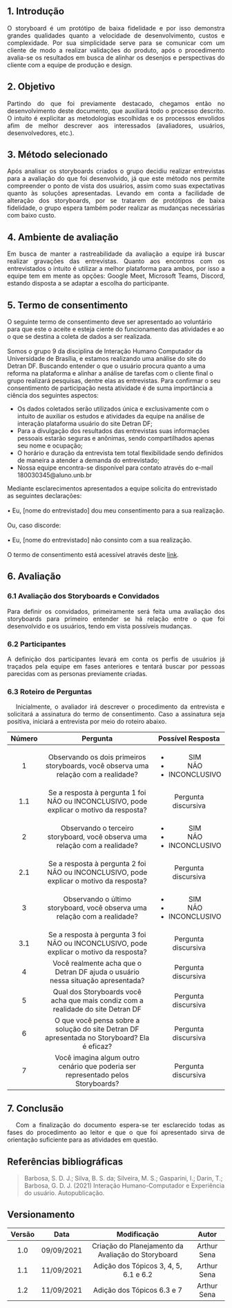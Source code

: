 ## 1. Introdução

<p style="text-align: justify;">
O storyboard é um protótipo de baixa fidelidade e por isso demonstra grandes qualidades quanto a velocidade
de desenvolvimento, custos e complexidade. Por sua simplicidade serve para se comunicar com um cliente de 
modo a realizar validações do produto, após o procedimento avalia-se os resultados em busca de alinhar os
desenjos e perspectivas do cliente com a equipe de produção e design.
</p>

## 2. Objetivo

<p style="text-align: justify;">
Partindo do que foi previamente destacado, chegamos então no desenvolvimento deste documento, que auxiliará
todo o processo descrito. O intuito é explicitar as metodologias escolhidas e os processos envolidos afim
de melhor descrever aos interessados (avaliadores, usuários, desenvolvedores, etc.).
</p>

## 3. Método selecionado

<p style="text-align: justify;">
Após analisar os storyboards criados o grupo decidiu realizar entrevistas para a avaliação do que foi 
desenvolvido, já que este método nos permite compreender o ponto de vista dos usuários, assim como
suas expectativas quanto às soluções apresentadas. Levando em conta a facilidade de alteração dos 
storyboards, por se tratarem de protótipos de baixa fidelidade, o grupo espera também poder realizar
as mudanças necessárias com baixo custo.
</p>

## 4. Ambiente de avaliação

<p style="text-align: justify;">
Em busca de manter a rastreabilidade da avaliação a equipe irá buscar realizar gravações das entrevistas.
Quanto aos encontros com os entrevistados o intuito é utilizar a melhor plataforma para ambos, por isso
a equipe tem em mente as opções: Google Meet, Microsoft Teams, Discord, estando disposta a se adaptar
a escolha do participante.
</p>

## 5. Termo de consentimento

<p style="text-align: justify;">

O seguinte termo de consentimento deve ser apresentado ao voluntário para que este o aceite e esteja ciente do funcionamento das atividades e ao o que se destina a coleta de dados a ser realizada.
<br/><br/>
Somos o grupo 9 da disciplina de Interação Humano Computador da Universidade de Brasília, e estamos realizando uma análise do site do Detran DF. Buscando entender o que o usuário procura quanto a uma reforma na plataforma e alinhar a análise de tarefas com o cliente final o grupo realizará pesquisas, dentre elas as entrevistas. Para confirmar o seu consentimento de participação nesta atividade é de suma importância a ciência dos seguintes aspectos:

<ul>
<li>Os dados coletados serão utilizados única e exclusivamente com o intuito de auxiliar os estudos e atividades da equipe na análise de interação plataforma usuário do site Detran DF;</li>
<li>Para a divulgação dos resultados das entrevistas suas informações pessoais estarão seguras e anônimas, sendo compartilhados apenas seu nome e ocupação;</li>
<li>O horário e duração da entrevista tem total flexibilidade sendo definidos de maneira a atender a demanda do entrevistado;</li>
<li>Nossa equipe encontra-se disponível para contato através do e-mail 180030345@aluno.unb.br</li>
</ul>

Mediante esclarecimentos apresentados a equipe solicita do entrevistado as seguintes declarações:
<br/><br/>
• Eu, [nome do entrevistado] dou meu consentimento para a sua realização.
<br/><br/>
Ou, caso discorde:
<br/><br/>
• Eu, [nome do entrevistado] não consinto com a sua realização.
<br/><br/>
O termo de consentimento está acessível através deste <a href="https://unbbr-my.sharepoint.com/:b:/g/personal/180030345_aluno_unb_br/Ee-1CRZ2KSlOiYU3t7xZ3EQBUsNCAuskHScyKN2hXCLd0w?e=nG8gu3">link</a>.

</p>

## 6. Avaliação

### 6.1 Avaliação dos Storyboards e Convidados

<p style="text-align: justify;">
Para definir os convidados, primeiramente será feita uma avaliação dos storyboards para
primeiro entender se há relação entre o que foi desenvolvido e os usuários, tendo em 
vista possíveis mudanças.
</p>

### 6.2 Participantes

<p style="text-align: justify;">
A definição dos participantes levará em conta os perfis de usuários já traçados pela 
equipe em fases anteriores e tentará buscar por pessoas parecidas com as personas
previamente criadas.
</p>

### 6.3 Roteiro de Perguntas

<p style="text-indent: 20px; text-align: justify">
Inicialmente, o avaliador irá descrever o procedimento da entrevista e solicitará a assinatura do termo de
consentimento. Caso a assinatura seja positiva, iniciará a entrevista por meio do roteiro abaixo.
</p>

| Número |                                          Pergunta                                           |                       Possível Resposta                        |
| :----: | :-----------------------------------------------------------------------------------------: | :------------------------------------------------------------: |
|   1    |     Observando os dois primeiros storyboards, você observa uma relação com a realidade?     | <ul> <li> SIM</li> <li> NÃO </li> <li> INCONCLUSIVO</li> </ul> |
|  1.1   |   Se a resposta à pergunta 1 foi NÃO ou INCONCLUSIVO, pode explicar o motivo da resposta?   |                      Pergunta discursiva                       |
|   2    |         Observando o terceiro storyboard, você observa uma relação com a realidade?         | <ul> <li> SIM</li> <li> NÃO </li> <li> INCONCLUSIVO</li> </ul> |
|  2.1   |   Se a resposta à pergunta 2 foi NÃO ou INCONCLUSIVO, pode explicar o motivo da resposta?   |                      Pergunta discursiva                       |
|   3    |          Observando o último storyboard, você observa uma relação com a realidade?          | <ul> <li> SIM</li> <li> NÃO </li> <li> INCONCLUSIVO</li> </ul> |
|  3.1   |   Se a resposta à pergunta 3 foi NÃO ou INCONCLUSIVO, pode explicar o motivo da resposta?   |                      Pergunta discursiva                       |
|   4    |       Você realmente acha que o Detran DF ajuda o usuário nessa situação apresentada?       |                      Pergunta discursiva                       |
|   5    |      Qual dos Storyboards você acha que mais condiz com a realidade do site Detran DF       |                      Pergunta discursiva                       |
|   6    | O que você pensa sobre a solução do site Detran DF apresentada no Storyboard? Ela é eficaz? |                      Pergunta discursiva                       |
|   7    |      Você imagina algum outro cenário que poderia ser representado pelos Storyboards?       |                      Pergunta discursiva                       |

## 7. Conclusão

<p style="text-indent: 20px; text-align: justify">
Com a finalização do documento espera-se ter esclarecido todas as fases do procedimento
ao leitor e que o que foi apresentado sirva de orientação suficiente para as atividades em 
questão.
</p>

## Referências bibliográficas

> Barbosa, S. D. J.; Silva, B. S. da; Silveira, M. S.; Gasparini, I.; Darin, T.; Barbosa, G. D. J. (2021) Interação Humano-Computador e Experiência do usuário. Autopublicação.

## Versionamento

| Versão |    Data    |                    Modificação                     |    Autor    |
| :----: | :--------: | :------------------------------------------------: | :---------: |
|  1.0   | 09/09/2021 | Criação do Planejamento da Avaliação do Storyboard | Arthur Sena |
|  1.1   | 11/09/2021 |       Adição dos Tópicos 3, 4, 5, 6.1 e 6.2        | Arthur Sena |
|  1.2   | 11/09/2021 |             Adição dos Tópicos 6.3 e 7             | Arthur Sena |
